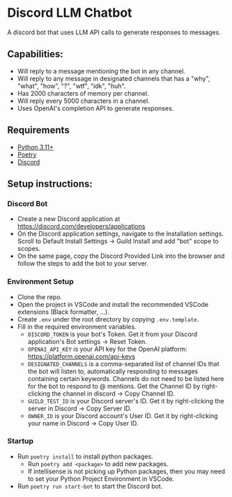 # Discord LLM Chatbot

A discord bot that uses LLM API calls to generate responses to messages.

## Capabilities:

* Will reply to a message mentioning the bot in any channel.
* Will reply to any message in designated channels that has a "why", "what", "how", "?", "wtf", "idk", "huh".
* Has 2000 characters of memory per channel.
* Will reply every 5000 characters in a channel.
* Uses OpenAI's completion API to generate responses.

## Requirements
* [Python 3.11+](https://www.python.org/downloads/)
* [Poetry](https://python-poetry.org/docs/)
* [Discord](https://discord.com/download)

## Setup instructions:

### Discord Bot
* Create a new Discord application at https://discord.com/developers/applications
* On the Discord application settings, navigate to the Installation settings. Scroll to Default Install Settings -> Guild Install and add "bot" scope to scopes.
* On the same page, copy the Discord Provided Link into the browser and follow the steps to add the bot to your server.

### Environment Setup
* Clone the repo.
* Open the project in VSCode and install the recommended VSCode extensions (Black formatter, ...).
* Create `.env` under the root directory by copying `.env.template`.
* Fill in the required environment variables.
    * `DISCORD_TOKEN` is your bot's Token. Get it from your Discord application's Bot settings -> Reset Token.
    * `OPENAI_API_KEY` is your API key for the OpenAI platform: https://platform.openai.com/api-keys
    * `DESIGNATED_CHANNELS` is a comma-separated list of channel IDs that the bot will listen to, automatically responding to messages containing certain keywords. Channels do not need to be listed here for the bot to respond to @ mentions. Get the Channel ID by right-clicking the channel in discord -> Copy Channel ID.
    * `GUILD_TEST_ID` is your Discord server's ID. Get it by right-clicking the server in Discord -> Copy Server ID.
    * `OWNER_ID` is your Discord account's User ID. Get it by right-clicking your name in Discord -> Copy User ID.

### Startup
* Run `poetry install` to install python packages.
    * Run `poetry add <package>` to add new packages.
    * If intellisense is not picking up Python packages, then you may need to set your Python Project Environment in VSCode.
* Run `poetry run start-bot` to start the Discord bot.
